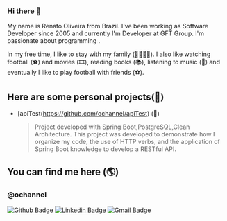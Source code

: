 ### Hi there 👋


My name is Renato Oliveira from Brazil. I've been working as Software Developer since 2005 and currently I'm Developer at GFT Group. I'm passionate about programming .

In my free time, I like to stay with my family (👨‍👩‍👧‍👦). I also like watching football (⚽️) and movies (🎞️), reading books (📚), listening to music (🎵) and eventually I like to play football with friends (⚽️).


## Here are some personal projects(🎨)

- [apiTest(https://github.com/ochannel/apiTest) (🤖) 
	> Project  developed with Spring Boot,PostgreSQL,Clean Architecture. This project was developed to demonstrate how I organize my code, the use of HTTP verbs, and the application of Spring Boot knowledge to develop a RESTful API.


## You can find me here (🌎)
### @ochannel

[![Github Badge](https://camo.githubusercontent.com/e789c0c7d82366d21c19cd911c8737b7d6562e1e/68747470733a2f2f696d672e736869656c64732e696f2f62616467652f2d4769746875622d3030303f7374796c653d666c61742d737175617265266c6f676f3d476974687562266c6f676f436f6c6f723d7768697465266c696e6b3d68747470733a2f2f6769746875622e636f6d2f6c75636173676462)](https://github.com/ochannel)  [![Linkedin Badge](https://camo.githubusercontent.com/690733eed2d666fbb6b80a8534e5eda24197f5e0/68747470733a2f2f696d672e736869656c64732e696f2f62616467652f2d4c696e6b6564496e2d626c75653f7374796c653d666c61742d737175617265266c6f676f3d4c696e6b6564696e266c6f676f436f6c6f723d7768697465266c696e6b3d68747470733a2f2f7777772e6c696e6b6564696e2e636f6d2f696e2f6c756361732d62697474656e636f7572742f)](https://www.linkedin.com/in/renato-dos-santos-oliveira-09216082/)  [![Gmail Badge](https://camo.githubusercontent.com/2ddaca6465df34255a9431f5ebb85ca440d06625/68747470733a2f2f696d672e736869656c64732e696f2f62616467652f2d476d61696c2d6331343433383f7374796c653d666c61742d737175617265266c6f676f3d476d61696c266c6f676f436f6c6f723d7768697465266c696e6b3d6d61696c746f3a6c75636173676462697474656e636f75727440676d61696c2e636f6d)](mailto:renato.soliveira81@gmail.com)

